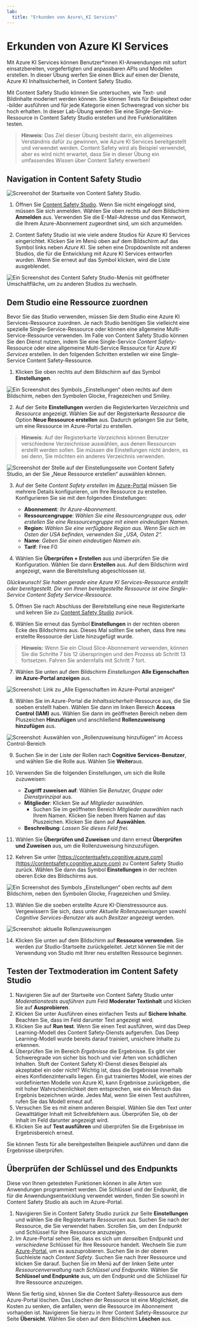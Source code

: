 ```yaml
---
lab:
  title: "Erkunden von Azure\_KI Services"
---
```


# Erkunden von Azure KI Services

Mit Azure KI Services können Benutzer*innen KI-Anwendungen mit sofort einsatzbereiten, vorgefertigten und anpassbaren APIs und Modellen erstellen. In dieser Übung werfen Sie einen Blick auf einen der Dienste, Azure KI Inhaltssicherheit, in Content Safety Studio.

Mit Content Safety Studio können Sie untersuchen, wie Text- und Bildinhalte moderiert werden können. Sie können Tests für Beispieltext oder -bilder ausführen und für jede Kategorie einen Schweregrad von sicher bis hoch erhalten. In dieser Lab-Übung werden Sie eine Single-Service-Ressource in Content Safety Studio erstellen und ihre Funktionalitäten testen. 

> **Hinweis**: Das Ziel dieser Übung besteht darin, ein allgemeines Verständnis dafür zu gewinnen, wie Azure KI Services bereitgestellt und verwendet werden. Content Safety wird als Beispiel verwendet, aber es wird nicht erwartet, dass Sie in dieser Übung ein umfassendes Wissen über Content Safety erwerben!

## Navigation in Content Safety Studio 

![Screenshot der Startseite von Content Safety Studio.](./media/content-safety/content-safety-getting-started.png)

1. Öffnen Sie [Content Safety Studio](https://contentsafety.cognitive.azure.com?azure-portal=true). Wenn Sie nicht eingeloggt sind, müssen Sie sich anmelden. Wählen Sie oben rechts auf dem Bildschirm **Anmelden** aus. Verwenden Sie die E-Mail-Adresse und das Kennwort, die Ihrem Azure-Abonnement zugeordnet sind, um sich anzumelden. 

1. Content Safety Studio ist wie viele andere Studios für Azure KI Services eingerichtet. Klicken Sie im Menü oben auf dem Bildschirm auf das Symbol links neben *Azure KI*. Sie sehen eine Dropdownliste mit anderen Studios, die für die Entwicklung mit Azure KI Services entworfen wurden. Wenn Sie erneut auf das Symbol klicken, wird die Liste ausgeblendet.

![Ein Screenshot des Content Safety Studio-Menüs mit geöffneter Umschaltfläche, um zu anderen Studios zu wechseln.](./media/content-safety/studio-toggle-icon.png)  

## Dem Studio eine Ressource zuordnen 

Bevor Sie das Studio verwenden, müssen Sie dem Studio eine Azure KI Services-Ressource zuordnen. Je nach Studio benötigen Sie vielleicht eine spezielle Single-Service-Ressource oder können eine allgemeine Multi-Service-Ressource verwenden. Im Falle von Content Safety Studio können Sie den Dienst nutzen, indem Sie eine Single-Service *Content Safety*-Ressource oder eine allgemeine Multi-Service Ressource für *Azure KI Services* erstellen. In den folgenden Schritten erstellen wir eine Single-Service Content Safety-Ressource. 

1. Klicken Sie oben rechts auf dem Bildschirm auf das Symbol **Einstellungen**. 

![Ein Screenshot des Symbols „Einstellungen“ oben rechts auf dem Bildschirm, neben den Symbolen Glocke, Fragezeichen und Smiley.](./media/content-safety/settings-toggle.png)

2. Auf der Seite **Einstellungen** werden die Registerkarten *Verzeichnis* und *Ressource* angezeigt. Wählen Sie auf der Registerkarte *Ressource* die Option **Neue Ressource erstellen** aus. Dadurch gelangen Sie zur Seite, um eine Ressource im Azure-Portal zu erstellen.

> **Hinweis**: Auf der Registerkarte *Verzeichnis* können Benutzer verschiedene Verzeichnisse auswählen, aus denen Ressourcen erstellt werden sollen. Sie müssen die Einstellungen nicht ändern, es sei denn, Sie möchten ein anderes Verzeichnis verwenden. 

![Screenshot der Stelle auf der Einstellungsseite von Content Safety Studio, an der Sie „Neue Ressource erstellen“ auswählen können.](./media/content-safety/create-new-resource-from-studio.png)

3. Auf der Seite *Content Safety erstellen* im [Azure-Portal](https://portal.azure.com?azure-portal=true) müssen Sie mehrere Details konfigurieren, um Ihre Ressource zu erstellen. Konfigurieren Sie sie mit den folgenden Einstellungen:
    - **Abonnement**: *Ihr Azure-Abonnement*.
    - **Ressourcengruppe**: *Wählen Sie eine Ressourcengruppe aus, oder erstellen Sie eine Ressourcengruppe mit einem eindeutigen Namen*.
    - **Region:** *Wählen Sie eine verfügbare Region aus. Wenn Sie sich im Osten der USA befinden, verwenden Sie „USA, Osten 2“.*
    - **Name**: *Geben Sie einen eindeutigen Namen ein*.
    - **Tarif**: Free F0

4. Wählen Sie **Überprüfen + Erstellen** aus und überprüfen Sie die Konfiguration. Wählen Sie dann **Erstellen** aus. Auf dem Bildschirm wird angezeigt, wann die Bereitstellung abgeschlossen ist. 

*Glückwunsch! Sie haben gerade eine Azure KI Services-Ressource erstellt oder bereitgestellt. Die von Ihnen bereitgestellte Ressource ist eine Single-Service Content Safety Service-Ressource.*

5. Öffnen Sie nach Abschluss der Bereitstellung eine neue Registerkarte und kehren Sie zu [Content Safety Studio](https://contentsafety.cognitive.azure.com?azure-portal=true) zurück. 

6. Wählen Sie erneut das Symbol **Einstellungen** in der rechten oberen Ecke des Bildschirms aus. Dieses Mal sollten Sie sehen, dass Ihre neu erstellte Ressource der Liste hinzugefügt wurde.  

>**Hinweis:** Wenn Sie ein Cloud Slice-Abonnement verwenden, können Sie die Schritte 7 bis 12 überspringen und den Prozess ab Schritt 13 fortsetzen. Fahren Sie andernfalls mit Schritt 7 fort.

7. Wählen Sie unten auf dem Bildschirm *Einstellungen* **Alle Eigenschaften im Azure-Portal anzeigen** aus. 

![Screenshot: Link zu „Alle Eigenschaften im Azure-Portal anzeigen“](./media/content-safety/view-all-properties.png)

8. Wählen Sie im Azure-Portal die *Inhaltssicherheit*-Ressource aus, die Sie soeben erstellt haben. Wählen Sie dann im linken Bereich **Access Control (IAM)** aus. Wählen Sie dann im geöffneten Bereich neben dem Pluszeichen **Hinzufügen** und anschließend **Rollenzuweisung hinzufügen** aus. 

![Screenshot: Auswählen von „Rollenzuweisung hinzufügen“ im Access Control-Bereich](./media/content-safety/access-control-step-one.png)

9. Suchen Sie in der Liste der Rollen nach **Cognitive Services-Benutzer**, und wählen Sie die Rolle aus. Wählen Sie **Weiter**aus. 

10. Verwenden Sie die folgenden Einstellungen, um sich die Rolle zuzuweisen: 
    - **Zugriff zuweisen auf**: Wählen Sie *Benutzer, Gruppe oder Dienstprinzipal* aus.
    - **Mitglieder**: Klicken Sie auf *Mitglieder auswählen*.
        - Suchen Sie im geöffneten Bereich *Mitglieder auswählen* nach Ihrem Namen. Klicken Sie neben Ihrem Namen auf das Pluszeichen. Klicken Sie dann auf **Auswählen**.
    - **Beschreibung**: *Lassen Sie dieses Feld frei.*

11. Wählen Sie **Überprüfen und Zuweisen** und dann erneut **Überprüfen und Zuweisen** aus, um die Rollenzuweisung hinzuzufügen.    

12. Kehren Sie unter [https://contentsafety.cognitive.azure.com](https://contentsafety.cognitive.azure.com) zu Content Safety Studio zurück. Wählen Sie dann das Symbol **Einstellungen** in der rechten oberen Ecke des Bildschirms aus. 

![Ein Screenshot des Symbols „Einstellungen“ oben rechts auf dem Bildschirm, neben den Symbolen Glocke, Fragezeichen und Smiley.](./media/content-safety/settings-toggle.png)
 
13. Wählen Sie die soeben erstellte Azure KI-Dienstressource aus. Vergewissern Sie sich, dass unter *Aktuelle Rollenzuweisungen* sowohl *Cognitive Services-Benutzer* als auch *Besitzer* angezeigt werden.

![Screenshot: aktuelle Rollenzuweisungen](./media/content-safety/access-control-check-step.png)

14. Klicken Sie unten auf dem Bildschirm auf **Ressource verwenden**. Sie werden zur Studio-Startseite zurückgeleitet. Jetzt können Sie mit der Verwendung von Studio mit Ihrer neu erstellten Ressource beginnen.

## Testen der Textmoderation im Content Safety Studio

1. Navigieren Sie auf der Startseite von Content Safety Studio unter *Moderationstests ausführen* zum Feld **Moderater Textinhalt** und klicken Sie auf **Ausprobieren**.
1. Klicken Sie unter Ausführen eines einfachen Tests auf **Sichere Inhalte**. Beachten Sie, dass im Feld darunter Text angezeigt wird. 
1. Klicken Sie auf **Run test**. Wenn Sie einen Test ausführen, wird das Deep Learning-Modell des Content Safety-Diensts aufgerufen. Das Deep Learning-Modell wurde bereits darauf trainiert, unsichere Inhalte zu erkennen.
1. Überprüfen Sie im Bereich *Ergebnisse* die Ergebnisse. Es gibt vier Schweregrade von sicher bis hoch und vier Arten von schädlichen Inhalten. Stuft der Content Safety KI-Dienst dieses Beispiel als akzeptabel ein oder nicht? Wichtig ist, dass die Ergebnisse innerhalb eines Konfidenzintervalls liegen. Ein gut trainiertes Modell, wie eines der vordefinierten Modelle von Azure KI, kann Ergebnisse zurückgeben, die mit hoher Wahrscheinlichkeit dem entsprechen, wie ein Mensch das Ergebnis bezeichnen würde. Jedes Mal, wenn Sie einen Test ausführen, rufen Sie das Modell erneut auf. 
1. Versuchen Sie es mit einem anderen Beispiel. Wählen Sie den Text unter Gewalttätiger Inhalt mit Schreibfehlern aus. Überprüfen Sie, ob der Inhalt im Feld darunter angezeigt wird.
1. Klicken Sie auf **Test ausführen** und überprüfen Sie die Ergebnisse im Ergebnisbereich erneut. 

Sie können Tests für alle bereitgestellten Beispiele ausführen und dann die Ergebnisse überprüfen.

## Überprüfen der Schlüssel und des Endpunkts

Diese von Ihnen getesteten Funktionen können in alle Arten von Anwendungen programmiert werden. Die Schlüssel und der Endpunkt, die für die Anwendungsentwicklung verwendet werden, finden Sie sowohl in Content Safety Studio als auch im Azure-Portal. 

1. Navigieren Sie in Content Safety Studio zurück zur Seite **Einstellungen** und wählen Sie die Registerkarte *Ressourcen* aus. Suchen Sie nach der Ressource, die Sie verwendet haben. Scrollen Sie, um den Endpunkt und Schlüssel für Ihre Ressource anzuzeigen. 
1. Im Azure-Portal sehen Sie, dass es sich um *denselben* Endpunkt und *verschiedene* Schlüssel für Ihre Ressource handelt. Wechseln Sie zum [Azure-Portal](https://portal.azure.com?auzre-portal=true), um es auszuprobieren. Suchen Sie in der oberen Suchleiste nach *Content Safety*. Suchen Sie nach Ihrer Ressource und klicken Sie darauf. Suchen Sie im Menü auf der linken Seite unter *Ressourcenverwaltung* nach *Schlüssel und Endpunkte*. Wählen Sie **Schlüssel und Endpunkte** aus, um den Endpunkt und die Schlüssel für Ihre Ressource anzuzeigen. 

Wenn Sie fertig sind, können Sie die Content Safety-Ressource aus dem Azure-Portal löschen. Das Löschen der Ressource ist eine Möglichkeit, die Kosten zu senken, die anfallen, wenn die Ressource im Abonnement vorhanden ist. Navigieren Sie hierzu in Ihrer Content Safety-Ressource zur Seite **Übersicht**. Wählen Sie oben auf dem Bildschirm **Löschen** aus.

